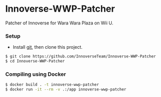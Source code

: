 # Innoverse-WWP-Patcher
Patcher of Innoverse for Wara Wara Plaza on Wii U.

### Setup
- Install [git](https://git-scm.com/downloads), then clone this project.
```bash
$ git clone https://github.com/InnoverseTeam/Innoverse-WWP-Patcher
$ cd Innoverse-WWP-Patcher
```

### Compiling using Docker
```bash
$ docker build . -t innoverse-wwp-patcher
$ docker run -it --rm -v .:/app innoverse-wwp-patcher
```
